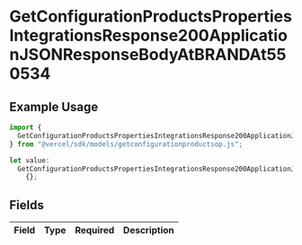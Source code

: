 # GetConfigurationProductsPropertiesIntegrationsResponse200ApplicationJSONResponseBodyAtBRANDAt550534

## Example Usage

```typescript
import {
  GetConfigurationProductsPropertiesIntegrationsResponse200ApplicationJSONResponseBodyAtBRANDAt550534,
} from "@vercel/sdk/models/getconfigurationproductsop.js";

let value:
  GetConfigurationProductsPropertiesIntegrationsResponse200ApplicationJSONResponseBodyAtBRANDAt550534 =
    {};
```

## Fields

| Field       | Type        | Required    | Description |
| ----------- | ----------- | ----------- | ----------- |